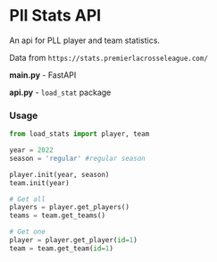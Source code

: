 # Pll Stats API
An api for PLL player and team statistics.

Data from ```https://stats.premierlacrosseleague.com/```

**main.py** - FastAPI

**api.py** - ```load_stat``` package

### Usage
```Python
from load_stats import player, team

year = 2022
season = 'regular' #regular season

player.init(year, season)
team.init(year)

# Get all
players = player.get_players()
teams = team.get_teams()

# Get one
player = player.get_player(id=1)
team = team.get_team(id=1)


```
